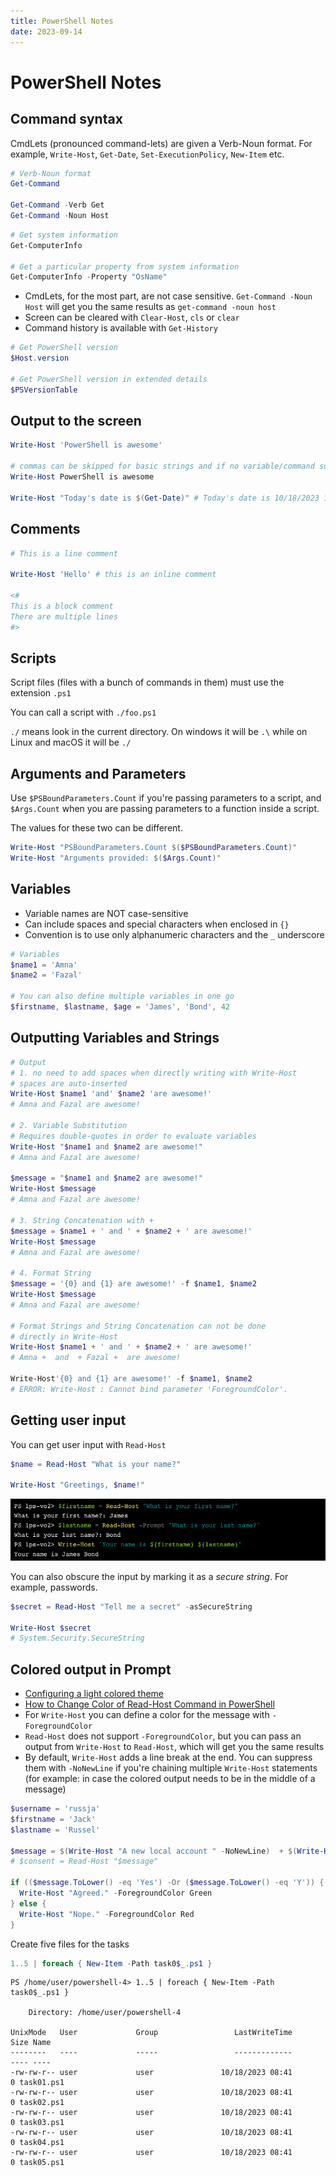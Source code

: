 ```yaml
---
title: PowerShell Notes
date: 2023-09-14
---
```


# PowerShell Notes

## Command syntax

CmdLets (pronounced command-lets) are given a Verb-Noun format. For example, `Write-Host`, `Get-Date`, `Set-ExecutionPolicy`, `New-Item` etc.

```ps1
# Verb-Noun format
Get-Command

Get-Command -Verb Get
Get-Command -Noun Host
```

```ps1
# Get system information
Get-ComputerInfo

# Get a particular property from system information
Get-ComputerInfo -Property "OsName"
```

- CmdLets, for the most part, are not case sensitive. `Get-Command -Noun Host` will get you the same results as `get-command -noun host`
- Screen can be cleared with `Clear-Host`, `cls` or `clear`
- Command history is available with `Get-History`


```ps1
# Get PowerShell version
$Host.version

# Get PowerShell version in extended details
$PSVersionTable
```

## Output to the screen

```ps1
Write-Host 'PowerShell is awesome'

# commas can be skipped for basic strings and if no variable/command substitution happening
Write-Host PowerShell is awesome

Write-Host "Today's date is $(Get-Date)" # Today's date is 10/18/2023 10:08:38
```

## Comments

```ps1
# This is a line comment

Write-Host 'Hello' # this is an inline comment

<# 
This is a block comment
There are multiple lines
#>
```

## Scripts

Script files (files with a bunch of commands in them) must use the extension `.ps1`

You can call a script with `./foo.ps1`

`./` means look in the current directory. On windows it will be `.\` while on Linux and macOS it will be `./`

## Arguments and Parameters
Use `$PSBoundParameters.Count` if you're passing parameters to a script, and `$Args.Count` when you are passing parameters to a function inside a script.

The values for these two can be different.

```ps1
Write-Host "PSBoundParameters.Count $($PSBoundParameters.Count)"
Write-Host "Arguments provided: $($Args.Count)"
```

## Variables 

- Variable names are NOT case-sensitive
- Can include spaces and special characters when enclosed in `{}`
- Convention is to use only alphanumeric characters and the `_` underscore

```ps1
# Variables
$name1 = 'Amna'
$name2 = 'Fazal'

# You can also define multiple variables in one go
$firstname, $lastname, $age = 'James', 'Bond', 42
```

## Outputting Variables and Strings

```ps1
# Output
# 1. no need to add spaces when directly writing with Write-Host
# spaces are auto-inserted
Write-Host $name1 'and' $name2 'are awesome!'
# Amna and Fazal are awesome!

# 2. Variable Substitution
# Requires double-quotes in order to evaluate variables
Write-Host "$name1 and $name2 are awesome!"
# Amna and Fazal are awesome!

$message = "$name1 and $name2 are awesome!"
Write-Host $message
# Amna and Fazal are awesome!

# 3. String Concatenation with +
$message = $name1 + ' and ' + $name2 + ' are awesome!'
Write-Host $message
# Amna and Fazal are awesome!

# 4. Format String
$message = '{0} and {1} are awesome!' -f $name1, $name2
Write-Host $message
# Amna and Fazal are awesome!

# Format Strings and String Concatenation can not be done
# directly in Write-Host
Write-Host $name1 + ' and ' + $name2 + ' are awesome!'
# Amna +  and  + Fazal +  are awesome!

Write-Host'{0} and {1} are awesome!' -f $name1, $name2
# ERROR: Write-Host : Cannot bind parameter 'ForegroundColor'. 
```

## Getting user input
You can get user input with `Read-Host`

```ps1
$name = Read-Host "What is your name?"

Write-Host "Greetings, $name!"
```

![Taking User Input in PowerShell](./powershell_user_input.png)

You can also obscure the input by marking it as a _secure string_. For example, passwords.

```ps1
$secret = Read-Host "Tell me a secret" -asSecureString

Write-Host $secret
# System.Security.SecureString
```

## Colored output in Prompt

- [Configuring a light colored theme](https://learn.microsoft.com/en-us/powershell/scripting/learn/shell/using-light-theme?view=powershell-7.3)
- [How to Change Color of Read-Host Command in PowerShell](https://www.youtube.com/watch?v=qSKAb9yvdJY)
- For `Write-Host` you can define a color for the message with `-ForegroundColor`
- `Read-Host` does not support `-ForegroundColor`, but you can pass an output from `Write-Host` to `Read-Host`, which will get you the same results
- By default, `Write-Host` adds a line break at the end. You can suppress them with `-NoNewLine` if you're chaining multiple `Write-Host` statements (for example: in case the colored output needs to be in the middle of a message) 

```ps1
$username = 'russja'
$firstname = 'Jack'
$lastname = 'Russel'

$message = $(Write-Host "A new local account " -NoNewLine)  + $(Write-Host "${username}" -ForegroundColor Cyan -NoNewLine) + $(Write-Host " will be created for $firstname $lastname, [Yes/No]: " -NoNewline; Read-Host)
# $consent = Read-Host "$message"

if (($message.ToLower() -eq 'Yes') -Or ($message.ToLower() -eq 'Y')) {
  Write-Host "Agreed." -ForegroundColor Green
} else {
  Write-Host "Nope." -ForegroundColor Red
}
```

Create five files for the tasks

```ps1
1..5 | foreach { New-Item -Path task0$_.ps1 }
```

```
PS /home/user/powershell-4> 1..5 | foreach { New-Item -Path task0$_.ps1 }

    Directory: /home/user/powershell-4

UnixMode   User             Group                 LastWriteTime           Size Name
--------   ----             -----                 -------------           ---- ----
-rw-rw-r-- user             user               10/18/2023 08:41              0 task01.ps1
-rw-rw-r-- user             user               10/18/2023 08:41              0 task02.ps1
-rw-rw-r-- user             user               10/18/2023 08:41              0 task03.ps1
-rw-rw-r-- user             user               10/18/2023 08:41              0 task04.ps1
-rw-rw-r-- user             user               10/18/2023 08:41              0 task05.ps1
```
